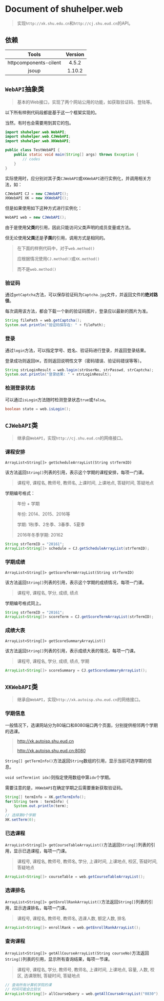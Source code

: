 # Document of shuhelper.web
> 实现`http://xk.shu.edu.cn`和`http://cj.shu.eud.cn`的API。

## 依赖
|Tools|Version|
|:-:|:-:|
|httpcomponents-cilent|4.5.2|
|jsoup|1.10.2|

## `WebAPI`抽象类
> 基本的Web接口，实现了两个网站公用的功能，如获取验证码、登陆等。

以下所有样例代码段都是基于这一个框架实现的。

当然，有时也会需要用到其它的包。

```java
import shuhelper.web.WebAPI;
import shuhelper.web.CJWebAPI;
import shuhelper.web.XKWebAPI;

public class TestWebAPI {
	public static void main(String[] args) throws Exception {
		// codes
	}
}
```

实际使用时，应分别对其子类`CJWebAPI`或`XKWebAPI`进行实例化，并调用相关方法，如：

```java
CJWebAPI CJ = new CJWebAPI();
XKWebAPI XK = new XKWebAPI();
```

但是如果使用如下这种方式进行实例化：

```java
WebAPI web = new CJWebAPI();
```

由于是使用**父类**的引用，因此只能访问父类声明的成员变量或方法。

但无论使用**父类**还是**子类**的引用，调用方式是相同的。

> 在下面的样例代码中，对于`web.method()`
>
> 应根据情况使用`CJ.method()`或`XK.method()`
>
> 而不是`web.method()`

### 验证码
通过`getCaptcha`方法，可以保存验证码为`Captcha.jpg`文件，并返回文件的**绝对路径**。

每次调用该方法，都会下载一个新的验证码图片，登录应以最新的图片为准。

```java
String filePath = web.getCaptcha();
System.out.println("验证码保存在: " + filePath);
```

### 登录
通过`login`方法，可以指定学号、姓名、验证码进行登录，并返回登录结果。

登录成功则返回`OK`，否则返回说明性文字（密码错误、验证码错误等等）。

```java
String strLoginResult = web.login(strUserNo, strPasswd, strCaptcha);
System.out.println("登录结果: " + strLoginResult);
```

### 检测登录状态
可以通过`isLogin`方法随时检测登录状态`true`或`false`。

```java
boolean state = web.isLogin();
```

## `CJWebAPI`类
> 继承自`WebAPI`，实现`http://cj.shu.eud.cn`的网络接口。

### 课程安排
`ArrayList<String[]> getScheduleArrayList(String strTermID)`

该方法返回`String[]`列表的引用，表示这个学期的课程安排，每项一门课。

> 课程号, 课程名, 教师号, 教师名, 上课时间, 上课地点, 答疑时间, 答疑地点

学期编号格式：

> 年份 + 学期
>
> 年份: 2014、2015、2016等
>
> 学期: 1秋季、2冬季、3春季、5夏季
>
> 2016年冬季学期: 20162

```java
String strTermID = "20161";
ArrayList<String[]> schedule = CJ.getScheduleArrayList(strTermID);
```

### 学期成绩
`ArrayList<String[]> getScoreTermArrayList(String strTermID)`

该方法返回`String[]`列表的引用，表示这个学期的成绩情况，每项一门课。

> 课程号, 课程名, 学分, 成绩, 绩点

学期编号格式同上。

```java
String strTermID = "20161";
ArrayList<String[]> scoreTerm = CJ.getScoreTermArrayList(strTermID);
```

### 成绩大表
`ArrayList<String[]> getScoreSummaryArrayList()`

该方法返回`String[]`列表的引用，表示成绩大表的情况，每项一门课。

> 课程号, 课程名, 学分, 成绩, 绩点, 学期

```java
ArrayList<String[]> scoreSummary = CJ.getScoreSummaryArrayList();
```


## `XKWebAPI`类
> 继承自`WebAPI`，实现`http://xk.autoisp.shu.eud.cn`的网络接口。

### 学期信息
一般情况下，选课网站分为80端口和8080端口两个页面，分别提供相邻两个学期的选课。

> http://xk.autoisp.shu.eud.cn
>
> http://xk.autoisp.shu.eud.cn:8080

`String[] getTermInfo()`方法返回`String`数组的引用，显示当前可选学期的信息。

`void setTerm(int idx)`则指定使用数组中第`idx`个学期。

需要注意的是，`XKWebAPI`在确定学期之后需要重新获取验证码。

```java
String[] termInfo = XK.getTermInfo();
for(String term : termInfo) {
	System.out.println(term);
}
// 选择第0个学期
XK.setTerm(0);
```

### 已选课程
`ArrayList<String[]> getCourseTableArrayList()`方法返回`String[]`列表的引用，显示已选课程，每项一门课。

> 课程号, 课程名, 教师号, 教师名, 学分, 上课时间, 上课地点, 校区, 答疑时间, 答疑地点

```java
ArrayList<String[]> courseTable = web.getCourseTableArrayList();
```

### 选课排名
`ArrayList<String[]> getEnrollRankArrayList()`方法返回`String[]`列表的引用，显示选课排名，每项一门课。

> 课程号, 课程名, 教师号, 教师名, 选课人数, 额定人数, 排名

```java
ArrayList<String[]> enrollRank = web.getEnrollRankArrayList();
```

### 查询课程
`ArrayList<String[]> getAllCourseArrayList(String courseNo)`方法返回`String[]`列表的引用，显示所有查询结果，每项一节课。

> 课程号, 课程名, 学分, 教师号, 教师名, 上课时间, 上课地点, 容量, 人数, 校区, 选课限制, 答疑时间, 答疑地点

```java
// 查询所有计算机学院的课
// 时间可能会比较长
ArrayList<String[]> allCourseQuery = web.getAllCourseArrayList("0830");
```
